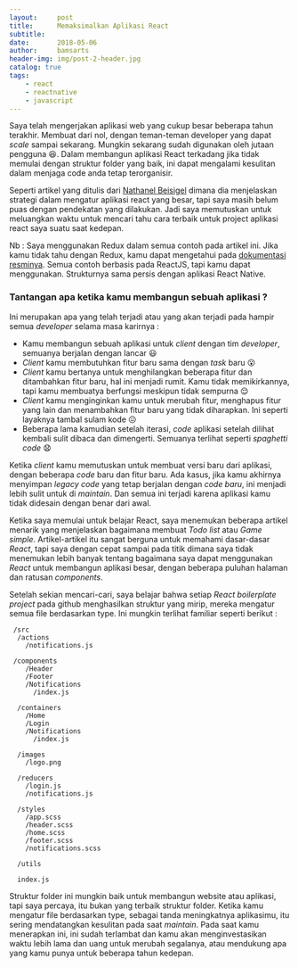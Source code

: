 ```yaml
---
layout:     post
title:      Memaksimalkan Aplikasi React
subtitle:   
date:       2018-05-06
author:     bamsarts
header-img: img/post-2-header.jpg
catalog: true
tags:
    - react
    - reactnative
    - javascript
---
```



Saya telah mengerjakan aplikasi web yang cukup besar beberapa tahun terakhir. Membuat dari nol, dengan teman-teman developer yang dapat _scale_ sampai sekarang. Mungkin sekarang sudah digunakan oleh jutaan pengguna :satisfied:. Dalam membangun aplikasi React terkadang jika tidak memulai dengan struktur folder yang baik, ini dapat mengalami kesulitan dalam menjaga code anda tetap terorganisir.

Seperti artikel yang ditulis dari [Nathanel Beisigel](http://engineering.kapost.com/author/nathanaelbeisiegel/) dimana dia menjelaskan strategi dalam mengatur aplikasi react yang besar, tapi saya masih belum puas dengan pendekatan yang dilakukan. Jadi saya memutuskan untuk meluangkan waktu untuk mencari tahu cara terbaik untuk project aplikasi react saya suatu saat kedepan.

Nb : Saya menggunakan Redux dalam semua contoh pada artikel ini. Jika kamu tidak tahu dengan Redux, kamu dapat mengetahui pada [dokumentasi resminya](https://redux.js.org/). Semua contoh berbasis pada ReactJS, tapi kamu dapat menggunakan. Strukturnya sama persis dengan aplikasi React Native.


### Tantangan apa ketika kamu membangun sebuah aplikasi ?

Ini merupakan apa yang telah terjadi atau yang akan terjadi pada hampir semua _developer_ selama masa karirnya :

- Kamu membangun sebuah aplikasi untuk _client_ dengan tim _developer_, semuanya berjalan dengan lancar :smiley:
- _Client_ kamu membutuhkan fitur baru sama dengan _task_ baru :open_mouth:
- _Client_ kamu bertanya untuk menghilangkan beberapa fitur dan ditambahkan fitur baru, hal ini menjadi rumit. Kamu tidak memikirkannya, tapi kamu membuatya berfungsi meskipun tidak sempurna :relieved:
- _Client_ kamu menginginkan kamu untuk merubah fitur, menghapus fitur yang lain dan menambahkan fitur baru yang tidak diharapkan. Ini seperti layaknya tambal sulam kode :confounded:
- Beberapa lama kamudian setelah iterasi, _code_ aplikasi setelah dilihat kembali sulit dibaca dan dimengerti. Semuanya terlihat seperti _spaghetti code_ :anguished:

Ketika _client_ kamu memutuskan untuk membuat versi baru dari aplikasi, dengan beberapa _code_ baru dan fitur baru. Ada kasus, jika kamu akhirnya menyimpan _legacy code_ yang tetap berjalan dengan _code baru_, ini menjadi lebih sulit untuk di _maintain_. Dan semua ini terjadi karena aplikasi kamu tidak didesain dengan benar dari awal.

Ketika saya memulai untuk belajar React, saya menemukan beberapa artikel menarik yang menjelaskan bagaimana membuat _Todo list_ atau _Game simple_. Artikel-artikel itu sangat berguna untuk memahami dasar-dasar _React_, tapi saya dengan cepat sampai pada titik dimana saya tidak menemukan lebih banyak tentang bagaimana saya dapat menggunakan _React_ untuk membangun aplikasi besar, dengan beberapa puluhan halaman dan ratusan _components_.

Setelah sekian mencari-cari, saya belajar bahwa setiap _React boilerplate project_ pada github menghasilkan struktur yang mirip, mereka mengatur semua file berdasarkan type. Ini mungkin terlihat familiar seperti berikut :

```
 /src
  /actions
    /notifications.js
      
 /components 
	/Header
	/Footer
	/Notifications
	  /index.js

  /containers
    /Home
    /Login
    /Notifications
      /index.js

  /images
    /logo.png

  /reducers 
    /login.js
    /notifications.js

  /styles 
    /app.scss
    /header.scss 
    /home.scss
    /footer.scss
    /notifications.scss

  /utils

  index.js  

 ```

 Struktur folder ini mungkin baik untuk membangun website atau aplikasi, tapi saya percaya, itu bukan yang terbaik struktur folder. Ketika kamu mengatur file berdasarkan type, sebagai tanda meningkatnya aplikasimu, itu sering mendatangkan kesulitan pada saat _maintain_. Pada saat kamu menerapkan ini, ini sudah terlambat dan kamu akan menginvestasikan waktu lebih lama dan uang untuk merubah segalanya, atau mendukung apa yang kamu punya untuk beberapa tahun kedepan.